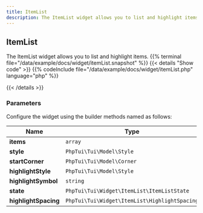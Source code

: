 ```yaml
---
title: ItemList
description: The ItemList widget allows you to list and highlight items.
---
```

## ItemList

The ItemList widget allows you to list and highlight items.
{{% terminal file="/data/example/docs/widget/itemList.snapshot" %}}
{{< details "Show code"  >}}
{{% codeInclude file="/data/example/docs/widget/itemList.php" language="php" %}}

{{< /details >}}
### Parameters

Configure the widget using the builder methods named as follows:

| Name | Type | Description |
| --- | --- | --- |
| **items** | `array` |  |
| **style** | `PhpTui\Tui\Model\Style` |  |
| **startCorner** | `PhpTui\Tui\Model\Corner` |  |
| **highlightStyle** | `PhpTui\Tui\Model\Style` |  |
| **highlightSymbol** | `string` |  |
| **state** | `PhpTui\Tui\Widget\ItemList\ItemListState` |  |
| **highlightSpacing** | `PhpTui\Tui\Widget\ItemList\HighlightSpacing` |  |